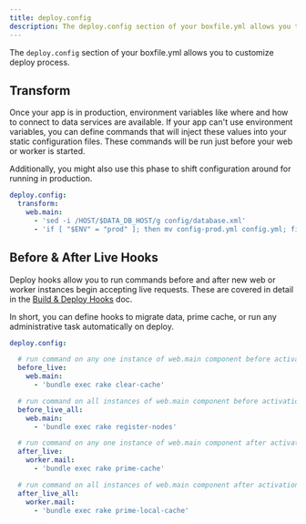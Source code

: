```yaml
---
title: deploy.config
description: The deploy.config section of your boxfile.yml allows you to customize the deploy process.
---
```


 The `deploy.config` section of your boxfile.yml allows you to customize deploy process.

## Transform
Once your app is in production, environment variables like where and how to connect to data services are available. If your app can't use environment variables, you can define commands that will inject these values into your static configuration files. These commands will be run just before your web or worker is started.

Additionally, you might also use this phase to shift configuration around for running in production.

```yaml
deploy.config:
  transform:
    web.main:
      - 'sed -i /HOST/$DATA_DB_HOST/g config/database.xml'
      - 'if [ "$ENV" = "prod" ]; then mv config-prod.yml config.yml; fi'
```

## Before & After Live Hooks
Deploy hooks allow you to run commands before and after new web or worker instances begin accepting live requests. These are covered in detail in the [Build & Deploy Hooks](/app-config/build-deploy-hooks/) doc.

In short, you can define hooks to migrate data, prime cache, or run any administrative task automatically on deploy.

```yaml
deploy.config:

  # run command on any one instance of web.main component before activation
  before_live:
    web.main:
      - 'bundle exec rake clear-cache'

  # run command on all instances of web.main component before activation
  before_live_all:
    web.main:
      - 'bundle exec rake register-nodes'

  # run command on any one instance of web.main component after activation
  after_live:
    worker.mail:
      - 'bundle exec rake prime-cache'

  # run command on all instances of web.main component after activation
  after_live_all:
    worker.mail:
      - 'bundle exec rake prime-local-cache'
```
